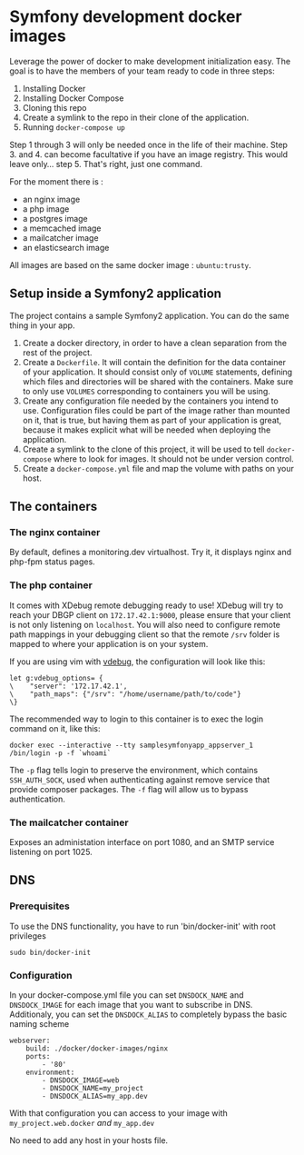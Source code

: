 # Symfony development docker images

Leverage the power of docker to make development initialization easy. The goal
is to have the members of your team ready to code in three steps:

1. Installing Docker
2. Installing Docker Compose
3. Cloning this repo
4. Create a symlink to the repo in their clone of the application.
5. Running `docker-compose up`

Step 1 through 3 will only be needed once in the life of their machine. Step 3.
and 4. can become facultative if you have an image registry. This would leave
only… step 5. That's right, just one command.

For the moment there is :

- an nginx image
- a php image
- a postgres image
- a memcached image
- a mailcatcher image
- an elasticsearch image

All images are based on the same docker image : `ubuntu:trusty`.

## Setup inside a Symfony2 application

The project contains a sample Symfony2 application. You can do the same thing
in your app.

1. Create a docker directory, in order to have a clean separation from the rest
of the project.
2. Create a `Dockerfile`. It will contain the definition for
the data container of your application. It should consist only of `VOLUME`
statements, defining which files and directories will be shared with the containers.
Make sure to only use `VOLUMES` corresponding to containers you will be using.
3. Create any configuration file needed by the containers you intend to use.
Configuration files could be part of the image rather than mounted on it, that is
true, but having them as part of your application is great, because it makes explicit
what will be needed when deploying the application.
4. Create a symlink to the clone of this project, it will be used to tell
`docker-compose` where to look for images. It should not be under version control.
5. Create a `docker-compose.yml` file and map the volume with paths on your host.

## The containers

### The nginx container

By default, defines a monitoring.dev virtualhost. Try it, it displays nginx and
php-fpm status pages.

### The php container

It comes with XDebug remote debugging ready to use!
XDebug will try to reach your DBGP client on `172.17.42.1:9000`, please ensure
that your client is not only listening on `localhost`.
You will also need to configure remote path mappings in your debugging client
so that the remote `/srv` folder is mapped to where your application is on your
system.

If you are using vim with [vdebug](https://github.com/joonty/vdebug), the
configuration will look like this:

```viml
let g:vdebug_options= {
\    "server": '172.17.42.1',
\    "path_maps": {"/srv": "/home/username/path/to/code"}
\}
```

The recommended way to login to this container is to exec the login command on
it, like this:

```shell
docker exec --interactive --tty samplesymfonyapp_appserver_1 /bin/login -p -f `whoami`
```

The `-p` flag tells login to preserve the environment, which contains
`SSH_AUTH_SOCK`, used when authenticating against remove service that provide
composer packages. The `-f` flag will allow us to bypass authentication.

### The mailcatcher container

Exposes an administation interface on port 1080, and an SMTP service listening
on port 1025.

## DNS

### Prerequisites

To use the DNS functionality, you have to run 'bin/docker-init' with root privileges

```
sudo bin/docker-init
```

### Configuration

In your docker-compose.yml file you can set `DNSDOCK_NAME` and `DNSDOCK_IMAGE`
for each image that you want to subscribe in DNS. Additionaly, you can set the
`DNSDOCK_ALIAS` to completely bypass the basic naming scheme

```
webserver:
    build: ./docker/docker-images/nginx
    ports:
        - '80'
    environment:
        - DNSDOCK_IMAGE=web
        - DNSDOCK_NAME=my_project
        - DNSDOCK_ALIAS=my_app.dev
```

With that configuration you can access to your image with `my_project.web.docker`
*and* `my_app.dev`

No need to add any host in your hosts file.
